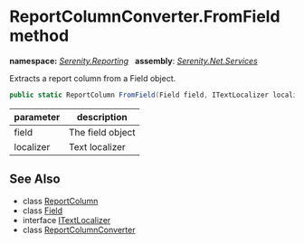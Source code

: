 # ReportColumnConverter.FromField method
**namespace:** *[Serenity.Reporting](../../README.md#serenity.reporting-namespace)*   **assembly**: *[Serenity.Net.Services](../../README.md)*

Extracts a report column from a Field object.

```csharp
public static ReportColumn FromField(Field field, ITextLocalizer localizer)
```

| parameter | description |
| --- | --- |
| field | The field object |
| localizer | Text localizer |

## See Also

* class [ReportColumn](../ReportColumn.md)
* class [Field](../Serenity.Net.Entity/../../Serenity.Data/Field.md)
* interface [ITextLocalizer](../Serenity.Net.Core/../../Serenity/ITextLocalizer.md)
* class [ReportColumnConverter](../ReportColumnConverter.md)
